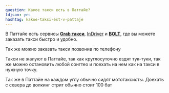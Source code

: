 ```yaml
---
question: Какое такси есть в Паттайе?
ldjson: yes
hashtag: kakoe-taksi-est-v-pattaje
---
```


В Паттайе есть сервисы [**Grab такси**](https://www.grab.com/th/en/transport/taxi/), [InDriver](https://indriver.com/ru/city) и [**BOLT**](https://bolt.eu/en/), где вы можете заказать такси быстро и удобно.

Так же можно заказать такси позвонив по телефону

Такси не жалуют в Паттайе, так как круглосуточно ездят тук-туки, так же можно остановить любой сонгтео и поехать на нем как на такси в нужную точку.

Так же в Паттайе на каждом углу обычно сидят мототаксисты. Доехать с севера до волкинг стрит обычно стоит 100 бат
